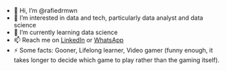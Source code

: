 - 👋 Hi, I’m @rafiedrmwn
- 👀 I’m interested in data and tech, particularly data analyst and data science
- 🌱 I’m currently learning data science
- 📫 Reach me on [LinkedIn](https://www.linkedin.com/in/rafiedrmwn) or [WhatsApp](wa.me/087871771175)
- ⚡ Some facts: Gooner, Lifelong learner, Video gamer (funny enough, it takes longer to decide which game to play rather than the gaming itself). 

<!---
rafiedrmwn/rafiedrmwn is a ✨ special ✨ repository because its `README.md` (this file) appears on your GitHub profile.
You can click the Preview link to take a look at your changes.
--->
